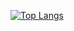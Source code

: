 [![Top Langs](https://github-readme-stats.vercel.app/api/top-langs/?username=MarcoPassoni)](https://github.com/MarcoPassoni/stats&size_weight=0.5&count_weight=0.5)
